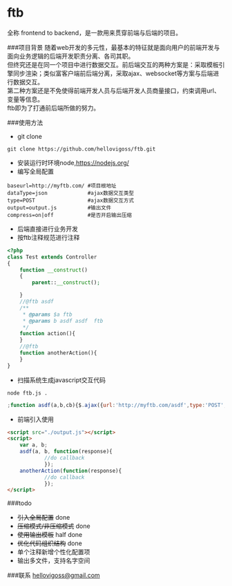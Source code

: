 # ftb
全称 frontend to backend，是一款用来贯穿前端与后端的项目。

###项目背景
随着web开发的多元性，最基本的特征就是面向用户的前端开发与面向业务逻辑的后端开发职责分离、各司其职。  
但终究还是在同一个项目中进行数据交互。前后端交互的两种方案是：采取模板引擎同步渲染；类似富客户端前后端分离，采取ajax、websocket等方案与后端进行数据交互。  
第二种方案还是不免使得前端开发人员与后端开发人员商量接口，约束调用url、变量等信息。  
ftb即为了打通前后端所做的努力。

###使用方法
* git clone 

```shell
git clone https://github.com/hellovigoss/ftb.git
```

* 安装运行时环境node,https://nodejs.org/
* 编写全局配置

```shell
baseurl=http://myftb.com/ #项目根地址
dataType=json             #ajax数据交互类型
type=POST                 #ajax数据交互方式
output=output.js          #输出文件
compress=on|off           #是否开启输出压缩
```

* 后端直接进行业务开发
* 按ftb注释规范进行注释

```php
<?php
class Test extends Controller
{
	function __construct()
	{
		parent::__construct();

	}
	//@ftb asdf
	/**
	 * @params $a ftb
	 * @params b asdf asdf  ftb
	 */
	function action(){
	}
	//@ftb
	function anotherAction(){
	}
}
```

* 扫描系统生成javascript交互代码

```shell
node ftb.js .
```

```javascript
;function asdf(a,b,cb){$.ajax({url:'http://myftb.com/asdf',type:'POST',dataType:'json',data:{"a":a,"b":b},success:function(response){cb(response);}});}function anotherAction(cb){$.ajax({url:'http://myftb.com/anotherAction',type:'POST',dataType:'json',data:{},success:function(response){cb(response);}});}
```

* 前端引入使用

```html
<script src="./output.js"></script>
<script>
    var a, b;
    asdf(a, b, function(response){
            //do callback
            });
    anotherAction(function(response){
            //do callback
            });
</script>
```

###todo
* ~~引入全局配置~~ done
* ~~压缩模式/非压缩模式~~ done
* ~~使用输出模板~~ half done
* ~~优化代码组织结构~~ done
* 单个注释新增个性化配置项
* 输出多文件，支持名字空间

###联系
hellovigoss@gmail.com
